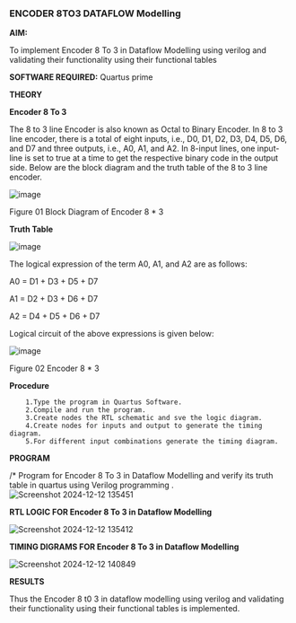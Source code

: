 ### ENCODER 8TO3 DATAFLOW Modelling

**AIM:**

To implement  Encoder 8 To 3 in Dataflow Modelling using verilog and validating their functionality using their functional tables

**SOFTWARE REQUIRED:** Quartus prime

**THEORY**

**Encoder 8 To 3**

The 8 to 3 line Encoder is also known as Octal to Binary Encoder. In 8 to 3 line encoder, there is a total of eight inputs, i.e., D0, D1, D2, D3, D4, D5, D6, and D7 and three outputs, i.e., A0, A1, and A2. In 8-input lines, one input-line is set to true at a time to get the respective binary code in the output side. Below are the block diagram and the truth table of the 8 to 3 line encoder.

![image](https://github.com/naavaneetha/ENCODER8TO3DATAFLOW/assets/154305477/0bc242c1-eb9e-4c47-afe5-30428470efc3)

Figure 01  Block Diagram of Encoder 8 * 3

**Truth Table**

![image](https://github.com/naavaneetha/ENCODER8TO3DATAFLOW/assets/154305477/35496b14-ae6e-4cd1-9abd-d6736b576575)

The logical expression of the term A0, A1, and A2 are as follows:

A0 = D1 + D3 + D5 + D7

A1 = D2 + D3 + D6 + D7

A2 = D4 + D5 + D6 + D7

Logical circuit of the above expressions is given below:

![image](https://github.com/naavaneetha/ENCODER8TO3DATAFLOW/assets/154305477/95acaee6-c873-4c75-89eb-ef09fb158053)

Figure 02  Encoder 8 * 3

**Procedure**

        1.Type the program in Quartus Software.
        2.Compile and run the program.
        3.Create nodes the RTL schematic and sve the logic diagram.
        4.Create nodes for inputs and output to generate the timing diagram.
        5.For different input combinations generate the timing diagram.

**PROGRAM**

/* Program for Encoder 8 To 3 in Dataflow Modelling and verify its truth table in quartus using Verilog programming
.
![Screenshot 2024-12-12 135451](https://github.com/user-attachments/assets/59d56377-f626-45ea-9b5a-89f70acc5997)


**RTL LOGIC FOR Encoder 8 To 3 in Dataflow Modelling**

![Screenshot 2024-12-12 135412](https://github.com/user-attachments/assets/afe6d0c5-cdda-4567-bb0b-651a2176428d)

**TIMING DIGRAMS FOR Encoder 8 To 3 in Dataflow Modelling**

![Screenshot 2024-12-12 140849](https://github.com/user-attachments/assets/fefdc2c0-a111-4d09-ae9a-2028977feff2)

**RESULTS**

Thus the Encoder 8 t0 3 in dataflow modelling using verilog and validating their functionality using their functional tables is implemented.




